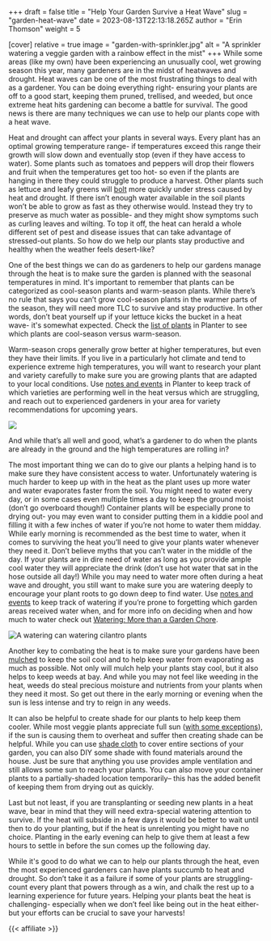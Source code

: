 +++
draft = false
title = "Help Your Garden Survive a Heat Wave"
slug = "garden-heat-wave"
date = 2023-08-13T22:13:18.265Z
author = "Erin Thomson"
weight = 5

[cover]
relative = true
image = "garden-with-sprinkler.jpg"
alt = "A sprinkler watering a veggie garden with a rainbow effect in the mist"
+++
While some areas (like my own) have been experiencing an unusually cool, wet growing season this year, many gardeners are in the midst of heatwaves and drought. Heat waves can be one of the most frustrating things to deal with as a gardener. You can be doing everything right- ensuring your plants are off to a good start, keeping them pruned, trellised, and weeded, but once extreme heat hits gardening can become a battle for survival. The good news is there are many techniques we can use to help our plants cope with a heat wave.

Heat and drought can affect your plants in several ways. Every plant has an optimal growing temperature range- if temperatures exceed this range their growth will slow down and eventually stop (even if they have access to water). Some plants such as tomatoes and peppers will drop their flowers and fruit when the temperatures get too hot- so even if the plants are hanging in there they could struggle to produce a harvest. Other plants such as lettuce and leafy greens will [bolt](https://blog.planter.garden/posts/plant-bolting-a-seedy-situation/) more quickly under stress caused by heat and drought. If there isn’t enough water available in the soil plants won’t be able to grow as fast as they otherwise would. Instead they try to preserve as much water as possible- and they might show symptoms such as curling leaves and wilting. To top it off, the heat can herald a whole different set of pest and disease issues that can take advantage of stressed-out plants. So how do we help our plants stay productive and healthy when the weather feels desert-like?

One of the best things we can do as gardeners to help our gardens manage through the heat is to make sure the garden is planned with the seasonal temperatures in mind. It's important to remember that plants can be categorized as cool-season plants and warm-season plants. While there’s no rule that says you can’t grow cool-season plants in the warmer parts of the season, they will need more TLC to survive and stay productive. In other words, don’t beat yourself up if your lettuce kicks the bucket in a heat wave- it's somewhat expected. Check the [list of plants](https://planter.garden/plants) in Planter to see which plants are cool-season versus warm-season.

Warm-season crops generally grow better at higher temperatures, but even they have their limits. If you live in a particularly hot climate and tend to experience extreme high temperatures, you will want to research your plant and variety carefully to make sure you are growing plants that are adapted to your local conditions. Use [notes and events](https://info.planter.garden/notes-and-events/how-to/) in Planter to keep track of which varieties are performing well in the heat versus which are struggling, and reach out to experienced gardeners in your area for variety recommendations for upcoming years.

![](hot-pepper-plant.jpg)

And while that’s all well and good, what’s a gardener to do when the plants are already in the ground and the high temperatures are rolling in?

The most important thing we can do to give our plants a helping hand is to make sure they have consistent access to water. Unfortunately watering is much harder to keep up with in the heat as the plant uses up more water and water evaporates faster from the soil. You might need to water every day, or in some cases even multiple times a day to keep the ground moist (don’t go overboard though!) Container plants will be especially prone to drying out- you may even want to consider putting them in a kiddie pool and filling it with a few inches of water if you’re not home to water them midday. While early morning is recommended as the best time to water, when it comes to surviving the heat you’ll need to give your plants water whenever they need it. Don’t believe myths that you can’t water in the middle of the day. If your plants are in dire need of water as long as you provide ample cool water they will appreciate the drink (don’t use hot water that sat in the hose outside all day!) While you may need to water more often during a heat wave and drought, you still want to make sure you are watering deeply to encourage your plant roots to go down deep to find water. Use [notes and events](https://info.planter.garden/notes-and-events/how-to/) to keep track of watering if you’re prone to forgetting which garden areas received water when, and for more info on deciding when and how much to water check out [Watering: More than a Garden Chore](https://blog.planter.garden/posts/watering-more-than-a-garden-chore/).

![A watering can watering cilantro plants](watering-cilantro.jpg)

Another key to combating the heat is to make sure your gardens have been [mulched](https://blog.planter.garden/posts/mulching-a-must-for-your-garden/) to keep the soil cool and to help keep water from evaporating as much as possible. Not only will mulch help your plants stay cool, but it also helps to keep weeds at bay. And while you may not feel like weeding in the heat, weeds do steal precious moisture and nutrients from your plants when they need it most. So get out there in the early morning or evening when the sun is less intense and try to reign in any weeds.

It can also be helpful to create shade for our plants to help keep them cooler. While most veggie plants appreciate full sun ([with some exceptions](https://blog.planter.garden/posts/growing-vegetables-in-part-shade/)), if the sun is causing them to overheat and suffer then creating shade can be helpful. While you can use [shade cloth](https://www.amazon.com/s?k=shade+cloth) to cover entire sections of your garden, you can also DIY some shade with found materials around the house. Just be sure that anything you use provides ample ventilation and still allows some sun to reach your plants. You can also move your container plants to a partially-shaded location temporarily– this has the added benefit of keeping them from drying out as quickly.

Last but not least, if you are transplanting or seeding new plants in a heat wave, bear in mind that they will need extra-special watering attention to survive. If the heat will subside in a few days it would be better to wait until then to do your planting, but if the heat is unrelenting you might have no choice. Planting in the early evening can help to give them at least a few hours to settle in before the sun comes up the following day.

While it's good to do what we can to help our plants through the heat, even the most experienced gardeners can have plants succumb to heat and drought. So don’t take it as a failure if some of your plants are struggling- count every plant that powers through as a win, and chalk the rest up to a learning experience for future years. Helping your plants beat the heat is challenging- especially when we don’t feel like being out in the heat either- but your efforts can be crucial to save your harvests!

{{< affiliate >}}